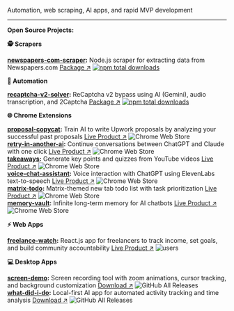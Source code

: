 Automation, web scraping, AI apps, and rapid MVP development

---

**Open Source Projects:**

**🕵️ Scrapers**

**[newspapers-com-scraper](https://github.com/njraladdin/newspapers-com-scraper):** Node.js scraper for extracting data from Newspapers.com [Package ↗](https://www.npmjs.com/package/newspapers-com-scraper) [![npm total downloads](https://img.shields.io/npm/dt/newspapers-com-scraper.svg)](https://www.npmjs.com/package/newspapers-com-scraper)  

**🤖 Automation**

**[recaptcha-v2-solver](https://github.com/njraladdin/recaptcha-v2-solver):** ReCaptcha v2 bypass using AI (Gemini), audio transcription, and 2Captcha [Package ↗](https://www.npmjs.com/package/recaptcha-v2-solver) [![npm total downloads](https://img.shields.io/npm/dt/recaptcha-v2-solver.svg)](https://www.npmjs.com/package/recaptcha-v2-solver)  

**🌐 Chrome Extensions**

**[proposal-copycat](https://github.com/njraladdin/proposal-copycat):** Train AI to write Upwork proposals by analyzing your successful past proposals [Live Product ↗](https://chromewebstore.google.com/detail/retry-in-another-ai-trans/pemhdndkgoaeeojnaenhjofkaafbdemh)  ![Chrome Web Store](https://img.shields.io/chrome-web-store/users/pemhdndkgoaeeojnaenhjofkaafbdemh)  
**[retry-in-another-ai](https://github.com/njraladdin/retry-in-another-ai):** Continue conversations between ChatGPT and Claude with one click [Live Product ↗](https://chromewebstore.google.com/detail/retry-in-another-ai-trans/kbagmbnacemgilnkkejfblmlkcmjkpbo)  ![Chrome Web Store](https://img.shields.io/chrome-web-store/users/kbagmbnacemgilnkkejfblmlkcmjkpbo)  
**[takeaways](https://github.com/njraladdin/takeaways):** Generate key points and quizzes from YouTube videos [Live Product ↗](https://chromewebstore.google.com/detail/takeaways-ai-notes-quiz-f/imnnkhbimlhonjnobebpblgbjahefgpk)  ![Chrome Web Store](https://img.shields.io/chrome-web-store/users/imnnkhbimlhonjnobebpblgbjahefgpk)  
**[voice-chat-assistant](https://github.com/njraladdin/chatbot-voice-chat-assistant):** Voice interaction with ChatGPT using ElevenLabs text-to-speech [Live Product ↗](https://chromewebstore.google.com/detail/voice-chat-assistant-add/coddgcibphhjbmgpehblilakfkcppjee)  ![Chrome Web Store](https://img.shields.io/chrome-web-store/users/coddgcibphhjbmgpehblilakfkcppjee)  
**[matrix-todo](https://github.com/njraladdin/matrix-todo-extension):**  Matrix-themed new tab todo list with task prioritization  [Live Product ↗](https://chromewebstore.google.com/detail/matrix-todo-tab/mokhhigclgkaickldddfaogioneidafp)  ![Chrome Web Store](https://img.shields.io/chrome-web-store/users/mokhhigclgkaickldddfaogioneidafp)  
**[memory-vault](https://github.com/njraladdin/memory-vault):** Infinite long-term memory for AI chatbots [Live Product ↗](https://chromewebstore.google.com/detail/memory-vault-infinite-lon/bdmhcmmcjkgnecahmeahfbjjelkbliea) ![Chrome Web Store](https://img.shields.io/chrome-web-store/users/bdmhcmmcjkgnecahmeahfbjjelkbliea)  

**⚡ Web Apps**

**[freelance-watch](https://github.com/njraladdin/freelance-watch):** React.js app for freelancers to track income, set goals, and build community accountability [Live Product ↗](https://freelancewatch.web.app/)  ![users](https://img.shields.io/endpoint?url=https://progress-tracker-e27a5-default-rtdb.europe-west1.firebasedatabase.app/public/badge.json)  

**💻 Desktop Apps**

**[screen-demo](https://github.com/njraladdin/screen-demo):** Screen recording tool with zoom animations, cursor tracking, and background customization [Download ↗](https://github.com/njraladdin/screen-demo/releases) ![GitHub All Releases](https://img.shields.io/github/downloads/njraladdin/screen-demo/total)  
**[what-did-i-do](https://github.com/njraladdin/what-did-i-do):** Local-first AI app for automated activity tracking and time analysis [Download ↗](https://github.com/njraladdin/what-did-i-do/releases) ![GitHub All Releases](https://img.shields.io/github/downloads/njraladdin/what-did-i-do/total)  
